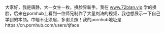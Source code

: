 大家好，我是唐静，大一女生一枚，换脸界新手。我在 www.72bian.vip 学的换脸，后来在pornhub上看到一位师兄制作了大量刘涛的视频，我也想展示一下自己学到的本领。巾帼不让须眉，多谢关照！我的pornhub地址是https://cn.pornhub.com/users/tjface
